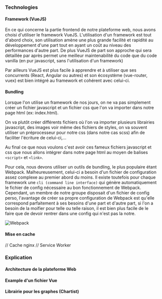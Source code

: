 ### Technologies

#### Framework (VueJS)

En ce qui concerne la partie frontend de notre plateforme web, nous avons choisi d'utiliser le framework VueJS.
L'utilisation d'un framework est tout d'abord choix, son utilisation amène une plus grande facilité et rapidité au développement
d'une part tout en ayant un coût au niveau des performances d'autre part.
De plus VueJS de part son approche qui sera détaillée par après permet une meilleur maintenabilité du code que du code vanilla 
(en pur javascript, sans l'utilisation d'un framework)

Par ailleurs VueJS est plus facile à apprendre et à utiliser que ses concurrents (React, Angular ou autres) 
et son écosystème (vue-router, vuex) est bien intégré au framework et cohérent avec celui-ci.

#### Bundling

Lorsque l'on utilise un framework de nos jours, on ne va pas simplement créer un fichier javascript et un fichier css que l'on va importer
dans notre page html (ex: index.html). 

On va plutôt créer différents fichiers où l'on va importer plusieurs librairies javascript, des images voir même des fichiers de styles, 
on va souvent utiliser un préprocesseur pour notre css (dans notre cas scss) afin de faciliter l'écriture de celui-ci,...

Au final ce que nous voulons c'est avoir ces fameux fichiers javascript et css que nous allons intégrer dans notre page html 
au moyen de balises `<script>` et `<link>`.

Pour cela, nous devons utiliser un outils de bundling, le plus populaire étant Webpack.
Malheureusement, celui-ci a besoin d'un fichier de configuration assez complexe au premier abord du moins. Il existe toutefois 
pour chaque framework une `cli (command line interface)` qui génère automatiquement le fichier de config nécessaire au bon fonctionnement de Webpack.
Cependant, un membre de notre groupe disposait d'un fichier de config perso, l'avantage de créer sa propre configuration de Webpack 
est qu'elle correspond parfaitement à ses besoins d'une part et d'autre part, si l'on a besoin de la moifier pour telle ou telle raison, 
il est bien plus facile de le faire que de devoir rentrer dans une config qui n'est pas la notre.


![Webpack](https://dab1nmslvvntp.cloudfront.net/wp-content/uploads/2017/01/1484692838webpack-dependency-tree.png)

#### Mise en cache

// Cache nginx
// Service Worker

### Explication

#### Architecture de la plateforme Web

#### Example d'un fichier Vue

#### Librairie pour les graphes (Chartist)
